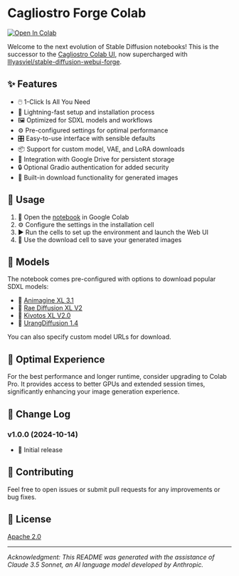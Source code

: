 # Cagliostro Forge Colab

[![Open In Colab](https://colab.research.google.com/assets/colab-badge.svg)](https://colab.research.google.com/github/cagliostrolab/forge-colab/blob/main/cagliostro-forge-colab.ipynb)

Welcome to the next evolution of Stable Diffusion notebooks! This is the successor to the [Cagliostro Colab UI](https://colab.research.google.com/github/Linaqruf/sd-notebook-collection/blob/main/cagliostro-colab-ui.ipynb), now supercharged with [lllyasviel/stable-diffusion-webui-forge](https://github.com/lllyasviel/stable-diffusion-webui-forge).

## ✨ Features

- 🖱️ 1-Click Is All You Need
- 🚀 Lightning-fast setup and installation process
- 🖼️ Optimized for SDXL models and workflows
- ⚙️ Pre-configured settings for optimal performance
- 🎛️ Easy-to-use interface with sensible defaults
- 📦 Support for custom model, VAE, and LoRA downloads
- 💾 Integration with Google Drive for persistent storage
- 🔒 Optional Gradio authentication for added security
- 💾 Built-in download functionality for generated images

## 🚀 Usage

1. 📂 Open the [notebook](https://github.com/cagliostrolab/forge-colab/blob/main/cagliostro-forge-colab.ipynb) in Google Colab
2. ⚙️ Configure the settings in the installation cell
3. ▶️ Run the cells to set up the environment and launch the Web UI
4. 💾 Use the download cell to save your generated images

## 🎨 Models

The notebook comes pre-configured with options to download popular SDXL models:

- 🌟 [Animagine XL 3.1](https://huggingface.co/cagliostrolab/animagine-xl-3.1)
- 🎨 [Rae Diffusion XL V2](https://huggingface.co/Raelina/Rae-Diffusion-XL-V2)
- 🏫 [Kivotos XL V2.0](https://huggingface.co/yodayo-ai/kivotos-xl-2.0)
- 🌈 [UrangDiffusion 1.4](https://huggingface.co/kayfahaarukku/UrangDiffusion-1.4/tree/main)

You can also specify custom model URLs for download.

## 💎 Optimal Experience

For the best performance and longer runtime, consider upgrading to Colab Pro. It provides access to better GPUs and extended session times, significantly enhancing your image generation experience.

## 📜 Change Log

### v1.0.0 (2024-10-14)
- 🎉 Initial release

## 🤝 Contributing

Feel free to open issues or submit pull requests for any improvements or bug fixes.

## 📜 License

[Apache 2.0](LICENSE)

---

*Acknowledgment: This README was generated with the assistance of Claude 3.5 Sonnet, an AI language model developed by Anthropic.*
